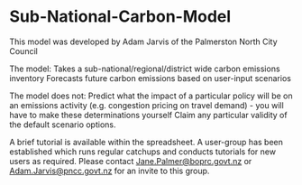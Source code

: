 # Sub-National-Carbon-Model

This model was developed by Adam Jarvis of the Palmerston North City Council

The model:
  Takes a sub-national/regional/district wide carbon emissions inventory
  Forecasts future carbon emissions based on user-input scenarios

The model does not:
  Predict what the impact of a particular policy will be on an emissions activity (e.g. congestion pricing on travel demand) - you will have to make these determinations yourself
  Claim any particular validity of the default scenario options.

A brief tutorial is available within the spreadsheet. A user-group has been established which runs regular catchups and conducts tutorials for new users as required. 
Please contact Jane.Palmer@boprc.govt.nz or Adam.Jarvis@pncc.govt.nz for an invite to this group.


